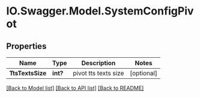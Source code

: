 # IO.Swagger.Model.SystemConfigPivot
## Properties

Name | Type | Description | Notes
------------ | ------------- | ------------- | -------------
**TtsTextsSize** | **int?** | pivot tts texts size | [optional] 

[[Back to Model list]](../README.md#documentation-for-models) [[Back to API list]](../README.md#documentation-for-api-endpoints) [[Back to README]](../README.md)

